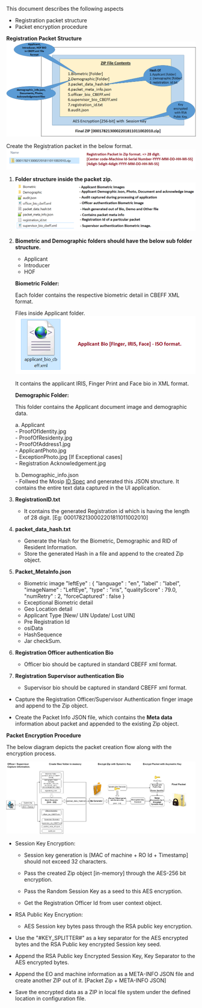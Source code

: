 This document describes the following aspects
- Registration packet structure
- Packet encryption procedure

**Registration Packet Structure**
	![Packet Design view](_images/registration/packet_creation_overview.png)

   Create the Registration packet in the below format. 
	![Packet Design view](_images/registration/packet_zip_format.png)

1.  **Folder structure inside the packet zip.**
	![Inside Packet Design view](_images/registration/packet_struct_inside_zip.png)
	
2.  **Biometric and Demographic folders should have the below sub folder structure.**
    -   Applicant
    -   Introducer
    -   HOF
    
    **Biometric Folder:**
    
    Each folder contains the respective biometric detail in CBEFF XML format.
			
	Files inside Applicant folder.
	![BioMetric Applicant Folder](_images/registration/packet_applicant_bio.png)

    It contains the applicant IRIS, Finger Print and Face bio in XML format.

    **Demographic Folder:**
    
    This folder contains the Applicant document image and demographic data.
     
     a. Applicant  
        - ProofOfIdentity.jpg  
        - ProofOfResidenty.jpg  
        - ProofOfAddress1.jpg  
        - ApplicantPhoto.jpg  
        - ExceptionPhoto.jpg \[If Exceptional cases\]  
        - Registration Acknowledgement.jpg  
        
     b.  Demographic\_info.json  
        - Follwed the Mosip [ID Spec](https://github.com/mosip/mosip/wiki/MOSIP-ID-Object-definition) and generated this JSON structure. It contains the entire text data captured in the UI application. 
	
3.  **RegistrationID.txt**
    -   It contains the generated Registration id which is having the length of 28 digit.
        [Eg: 0001782130002201811011002010]

4.  **packet_data_hash.txt**
    -   Generate the Hash for the Biometric, Demographic and RID of
        Resident Information.
	-   Store the generated Hash in a file and append to the created Zip
	    object.
    
5.  **Packet\_MetaInfo.json**
    -   Biometric image 
        "leftEye" : {
          "language" : "en",
          "label" : "label",
          "imageName" : "LeftEye",
          "type" : "iris",
          "qualityScore" : 79.0,
          "numRetry" : 2,
          "forceCaptured" : false
        }
    -   Exceptional Biometric detail
    -   Geo Location detail
    -   Applicant Type [New/ UIN Update/ Lost UIN]
    -   Pre Registration Id
    -   osiData
    -   HashSequence
    -   Jar checkSum.
6.  **Registration Officer authentication Bio**
    -   Officer bio should be captured in standard CBEFF xml format.
7.  **Registration Supervisor authentication Bio**
    -   Supervisor bio should be captured in standard CBEFF xml format.

-   Capture the Registration Officer/Supervisor Authentication finger
    image and append to the Zip object.

-   Create the Packet Info JSON file, which contains the **Meta data**
    information about packet and appended to the existing Zip object.

**Packet Encryption Procedure**

  The below diagram depicts the packet creation flow along with the encryption process.
    
![Packet Creation Flow](_images/registration/packet-creation-flow.png)

-   Session Key Encryption:

    -   Session key generation is \[MAC of machine + RO Id + Timestamp\]
        should not exceed 32 characters.

    -   Pass the created Zip object \[in-memory\] through the AES-256
        bit encryption.

    -   Pass the Random Session Key as a seed to this AES encryption.

    -   Get the Registration Officer Id from user context object. 

-   RSA Public Key Encryption:

    -   AES Session key bytes pass through the RSA public key
        encryption.

-   Use the "\#KEY\_SPLITTER\#" as a key separator for the AES encrypted
    bytes and the RSA Public key encrypted Session key seed.

-   Append the RSA Public key Encrypted Session Key, Key Separator to
    the AES encrypted bytes.

-   Append the EO and machine information as a META-INFO JSON file and
    create another ZIP out of it. \[Packet Zip + META-INFO JSON\]

-   Save the encrypted data as a ZIP in local file system under the
    defined location in configuration file.

